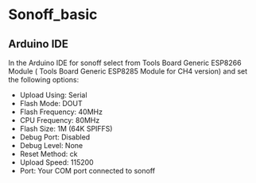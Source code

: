 # Sonoff_basic

## Arduino IDE

In the Arduino IDE for sonoff select from Tools Board Generic ESP8266 Module ( Tools Board Generic ESP8285 Module for CH4 version) and set the following options:

- Upload Using: Serial
- Flash Mode: DOUT
- Flash Frequency: 40MHz
- CPU Frequency: 80MHz
- Flash Size: 1M (64K SPIFFS)
- Debug Port: Disabled
- Debug Level: None
- Reset Method: ck
- Upload Speed: 115200
- Port: Your COM port connected to sonoff
